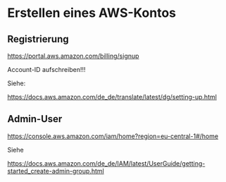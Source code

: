# Erstellen eines AWS-Kontos

## Registrierung

https://portal.aws.amazon.com/billing/signup

Account-ID aufschreiben!!!

Siehe:

https://docs.aws.amazon.com/de_de/translate/latest/dg/setting-up.html

## Admin-User

https://console.aws.amazon.com/iam/home?region=eu-central-1#/home

Siehe

https://docs.aws.amazon.com/de_de/IAM/latest/UserGuide/getting-started_create-admin-group.html
